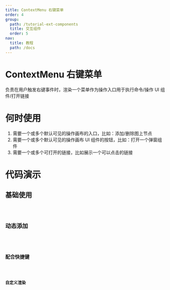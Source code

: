 ```yaml
---
title: ContextMenu 右键菜单
order: 4
group:
  path: /tutorial-ext-components
  title: 交互组件
  order: 5
nav:
  title: 教程
  path: /docs
---
```


# ContextMenu 右键菜单

负责在用户触发右键事件时，渲染一个菜单作为操作入口用于执行命令/操作 UI 组件/打开链接

# 何时使用

1. 需要一个或多个默认可见的操作画布的入口，比如：添加/删除图上节点
2. 需要一个或多个默认可见的操作画布 UI 组件的按钮，比如：打开一个弹窗组件
3. 需要一个或多个可打开的链接，比如展示一个可以点击的链接

# 代码演示

## 基础使用

<code src="./demos/basic/index.tsx" classname="canvas-menu-basic"   />

## 动态添加

<code src="./demos/dynamic-config/index.tsx" classname="canvas-menu-dynamic-config"   />

## 配合快捷键

<code src="./demos/hotkey/index.tsx" classname="canvas-menu-hotkey"   />

## 自定义渲染

<code src="./demos/custom-render/index.tsx" classname="canvas-custom-render"   />
